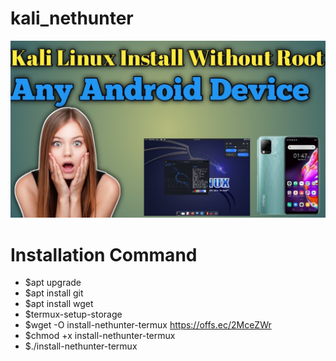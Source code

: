 # kali_nethunter

<img alt="coding" src="https://github.com/rahadhasan07/kali_nethunter/blob/main/Kali%20Linux.jpg">
<h1>Installation Command</h1>

- $apt upgrade
- $apt install git
- $apt install wget
- $termux-setup-storage
- $wget -O install-nethunter-termux https://offs.ec/2MceZWr 
- $chmod +x install-nethunter-termux
- $./install-nethunter-termux
